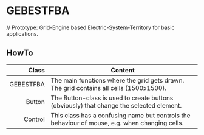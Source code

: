 # GEBESTFBA
// Prototype: Grid-Engine based Electric-System-Territory for basic applications.

## HowTo

| Class     | Content                                                                                        |
| --------: | ---------------------------------------------------------------------------------------------- |
| GEBESTFBA | The main functions where the grid gets drawn. The grid contains all cells (1500x1500).         |
| Button    | The Button-class is used to create buttons (obviously) that change the selected element.       |
| Control   | This class has a confusing name but controls the behaviour of mouse, e.g. when changing cells. |
